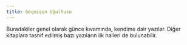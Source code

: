 ```yaml
---
title: Geçmişin Uğultusu
---
```


Buradakiler genel olarak günce kıvamında, kendime dair yazılar. Diğer kitaplara tasnif edilmiş bazı
yazıların ilk halleri de bulunabilir. 
